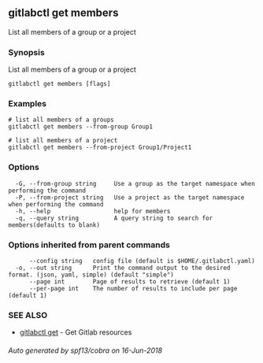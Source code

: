 ## gitlabctl get members

List all members of a group or a project

### Synopsis

List all members of a group or a project

```
gitlabctl get members [flags]
```

### Examples

```
# list all members of a groups
gitlabctl get members --from-group Group1

# list all members of a project
gitlabctl get members --from-project Group1/Project1
```

### Options

```
  -G, --from-group string     Use a group as the target namespace when performing the command
  -P, --from-project string   Use a project as the target namespace when performing the command
  -h, --help                  help for members
  -q, --query string          A query string to search for members(defaults to blank)
```

### Options inherited from parent commands

```
      --config string   config file (default is $HOME/.gitlabctl.yaml)
  -o, --out string      Print the command output to the desired format. (json, yaml, simple) (default "simple")
      --page int        Page of results to retrieve (default 1)
      --per-page int    The number of results to include per page (default 1)
```

### SEE ALSO

* [gitlabctl get](gitlabctl_get.md)	 - Get Gitlab resources

###### Auto generated by spf13/cobra on 16-Jun-2018
